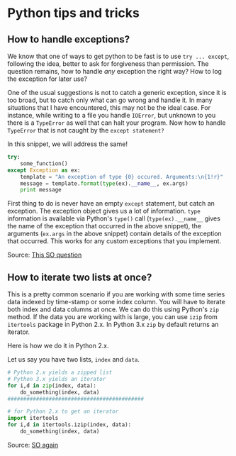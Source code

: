 # Python tips and tricks

## How to handle exceptions?

We know that one of ways to get python to be fast is to use `try ... except`, following the idea, better to ask for forgiveness than permission. The question remains, how to handle *any* exception the right way? How to log the exception for later use?

One of the usual suggestions is not to catch a generic exception, since it is too broad, but to catch only what can go wrong and handle it. In many situations that I have encountered, this may not be the ideal case. For instance, while writing to a file you handle `IOError`, but unknown to you there is a `TypeError` as well that can halt your program. Now how to handle `TypeError` that is not caught by the `except statement?`

In this snippet, we will address the same!

```python
try:
    some_function()
except Exception as ex:
    template = "An exception of type {0} occured. Arguments:\n{1!r}"
    message = template.format(type(ex).__name__, ex.args)
    print message
```

First thing to do is never have an empty `except` statement, but catch an exception. The exception object gives us a lot of information. `type` information is available via Python's `type()` call (`type(ex).__name__` gives the name of the exception that occurred in the above snippet), the arguments (`ex.args` in the above snippet) contain details of the exception that occurred. This works for any custom exceptions that you implement.

Source: [This SO question](http://stackoverflow.com/questions/9823936/python-how-do-i-know-what-type-of-exception-occured)

## How to iterate two lists at once?

This is a pretty common scenario if you are working with some time series data indexed by time-stamp or some index column. You will have to iterate both index and data columns at once. We can do this using Python's `zip` method. If the data you are working with is large, you can use `izip` from `itertools` package in Python 2.x. In Python 3.x `zip` by default returns an iterator.

Here is how we do it in Python 2.x.

Let us say you have two lists, `index` and `data`.

```python
# Python 2.x yields a zipped list 
# Python 3.x yields an iterator
for i,d in zip(index, data):
    do_something(index, data)
###########################################

# for Python 2.x to get an iterator
import itertools
for i,d in itertools.izip(index, data):
    do_something(index, data)
```

Source: [SO again](http://stackoverflow.com/questions/1663807/how-can-i-iterate-through-two-lists-in-parallel-in-python)
